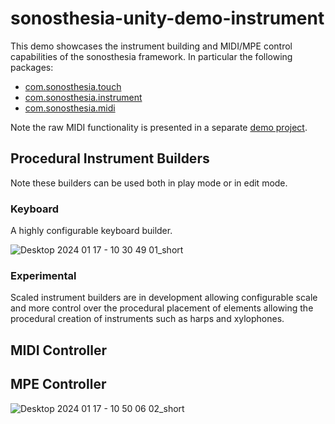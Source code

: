 # sonosthesia-unity-demo-instrument

This demo showcases the instrument building and MIDI/MPE control capabilities of the sonosthesia framework. In particular the following packages:

- [com.sonosthesia.touch](https://github.com/jbat100/sonosthesia-unity-packages/tree/main/packages/com.sonosthesia.touch)
- [com.sonosthesia.instrument](https://github.com/jbat100/sonosthesia-unity-packages/tree/main/packages/com.sonosthesia.instrument)
- [com.sonosthesia.midi](https://github.com/jbat100/sonosthesia-unity-packages/tree/main/packages/com.sonosthesia.midi)

Note the raw MIDI functionality is presented in a separate [demo project](https://github.com/jbat100/sonosthesia-unity-demo-midi).

## Procedural Instrument Builders

Note these builders can be used both in play mode or in edit mode.

### Keyboard

A highly configurable keyboard builder. 

![Desktop 2024 01 17 - 10 30 49 01_short](https://github.com/jbat100/sonosthesia-unity-demo-instrument/assets/1318918/2a9622b9-c820-4f28-991e-22df35698778)

### Experimental

Scaled instrument builders are in development allowing configurable scale and more control over the procedural placement of elements allowing the procedural creation of instruments such as harps and xylophones.

## MIDI Controller



## MPE Controller

![Desktop 2024 01 17 - 10 50 06 02_short](https://github.com/jbat100/sonosthesia-unity-demo-instrument/assets/1318918/b21e625a-6ba0-4535-a195-c89b7fe42217)
